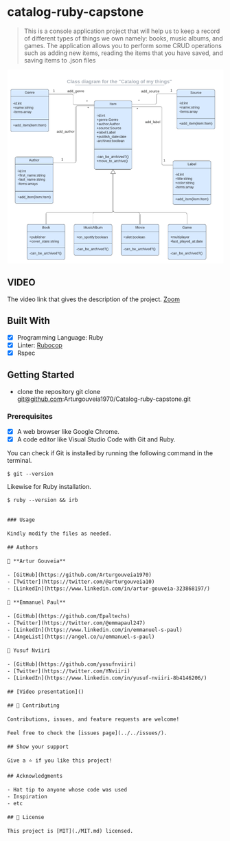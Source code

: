 # catalog-ruby-capstone
> This is a console application project that will help us to keep a record of different types of things we own namely: books, music albums, and games. The application allows you to perform some CRUD operations such as adding new items, reading the items that you have saved, and saving items to .json files

![screenshot](./screenshot.png)
## VIDEO
The video link that gives the description of the project.
[Zoom](https://drive.google.com/file/d/1J05jBp2c400_pJANqGQQc9J5UrKtnrZn/view?usp=sharing)

## Built With

- [x] Programming Language: Ruby
- [x] Linter: [Rubocop](https://rubocop.org/)
- [x] Rspec

## Getting Started

- clone the repository git clone git@github.com:Arturgouveia1970/Catalog-ruby-capstone.git

### Prerequisites

- [x] A web browser like Google Chrome.
- [x] A code editor like Visual Studio Code with Git and Ruby.

You can check if Git is installed by running the following command in the terminal.
```
$ git --version
```

Likewise for Ruby installation.
```
$ ruby --version && irb
```

```

### Usage

Kindly modify the files as needed.

## Authors

👤 **Artur Gouveia**

- [GitHub](https://github.com/Arturgouveia1970)
- [Twitter](https://twitter.com/@arturgouveia10)
- [LinkedIn](https://www.linkedin.com/in/artur-gouveia-323868197/)

👤 **Emmanuel Paul**

- [GitHub](https://github.com/Epaltechs)
- [Twitter](https://twitter.com/@emmapaul247)
- [LinkedIn](https://www.linkedin.com/in/emmanuel-s-paul)
- [AngeList](https://angel.co/u/emmanuel-s-paul)

👤 Yusuf Nviiri

- [GitHub](https://github.com/yusufnviiri)
- [Twitter](https://twitter.com/YNviiri)
- [LinkedIn](https://www.linkedin.com/in/yusuf-nviiri-8b4146206/)

## [Video presentation]()

## 🤝 Contributing

Contributions, issues, and feature requests are welcome!

Feel free to check the [issues page](../../issues/).

## Show your support

Give a ⭐️ if you like this project!

## Acknowledgments

- Hat tip to anyone whose code was used
- Inspiration
- etc

## 📝 License

This project is [MIT](./MIT.md) licensed.

